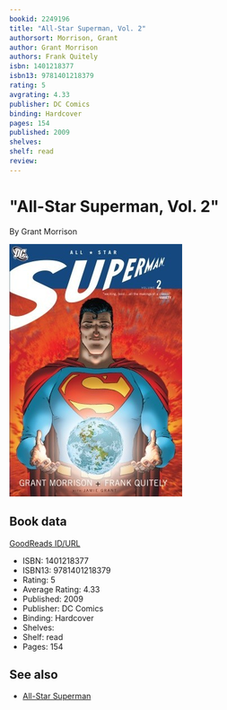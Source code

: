 ```yaml
---
bookid: 2249196
title: "All-Star Superman, Vol. 2"
authorsort: Morrison, Grant
author: Grant Morrison
authors: Frank Quitely
isbn: 1401218377
isbn13: 9781401218379
rating: 5
avgrating: 4.33
publisher: DC Comics
binding: Hardcover
pages: 154
published: 2009
shelves: 
shelf: read
review: 
---
```


# "All-Star Superman, Vol. 2"

By Grant Morrison

![](../../assets/bookcovers/1320477944l/2249196.jpg)

## Book data

[GoodReads ID/URL](https://www.goodreads.com/book/show/2249196)

- ISBN: 1401218377
- ISBN13: 9781401218379
- Rating: 5
- Average Rating: 4.33
- Published: 2009
- Publisher: DC Comics
- Binding: Hardcover
- Shelves: 
- Shelf: read
- Pages: 154


## See also

- [All-Star Superman](All-Star_Superman-_Volume_1.md)
